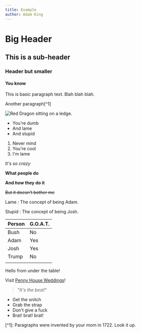 ```yaml
---
title: Example
author: Adam King
---
```

# Big Header

## This is a sub-header

### Header but smaller

#### You know

This is basic paragraph text. Blah blah blah.

Another paragraph\[^1]

![Red Dragon sitting on a ledge.](/assets/blog/dragon_red.png "Acerantix waits.")

* You're dumb
* And lame
* And stupid

1. Never mind
2. You're cool
3. I'm lame

_It's so crazy_

**What people do**

**And _how_ they do it**

~~But it doesn't bother me~~

Lame
: The concept of being Adam.

Stupid
: The concept of being Josh.

| Person | G.O.A.T. |
| ------ | -------- |
| Bush   | No       |
| Adam   | Yes      |
| Josh   | Yes      |
| Trump  | No       |
|        |          |

Hello from under the table!

Visit [Penny House Weddings](https://pennyhouseweddings.com)!

> "_It's the best!_"

* Get the snitch
* Grab the strap
* Don't give a fuck
* Brat! brat! brat!

\[^1]: Paragraphs were invented by your mom in 1722. Look it up.

